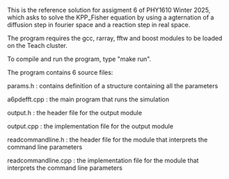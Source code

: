This is the reference solution for assigment 6 of PHY1610 Winter 2025,
which asks to solve the KPP_Fisher equation by using a agternation of
a diffusion step in fourier space and a reaction step in real space.

The program requires the gcc, rarray, fftw and boost modules to be
loaded on the Teach cluster.

To compile and run the program, type "make run".

The program contains 6 source files:

params.h
: contains definition of a structure containing all the parameters

a6pdefft.cpp
: the main program that runs the simulation

output.h
: the header file for the output module

output.cpp
: the implementation file for the output module

readcommandline.h
: the header file for the module that interprets the command line parameters

readcommandline.cpp
: the implementation file for the module that interprets the command line parameters

